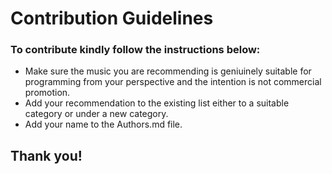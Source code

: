 # Contribution Guidelines

### To contribute kindly follow the instructions below:

* Make sure the music you are recommending is geniuinely suitable for programming from your perspective and the intention is not commercial promotion.
* Add your recommendation to the existing list either to a suitable category or under a new category.
* Add your name to the Authors.md file.

## Thank you!
